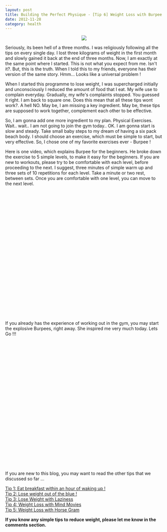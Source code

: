 ```yaml
---
layout: post
title: Building the Perfect Physique - [Tip 6] Weight Loss with Burpee
date: 2012-11-28
category: health
---
```


<div style="text-align: center;">
<img src="{{site.url}}/img/believe-while-others-are-doubting-william-arthur-ward.png"/>
</div>  

Seriously, its been hell of a three months. I was religiously following all the tips on every single day. I lost three kilograms of weight in the first month and slowly gained it back at the end of three months. Now, I am exactly at the same point where I started. This is not what you expect from me. Isn't it?. But, this is the truth. When I told this to my friends, everyone has their version of the same story. Hmm... Looks like a universal problem !  
  
When I started this programme to lose weight, I was supercharged initially and unconsciously I reduced the amount of food that I eat. My wife use to complain everyday. Gradually, my wife's complaints stopped. You guessed it right. I am back to square one. Does this mean that all these tips wont work?. A hell NO. May be, I am missing a key ingredient. May be, these tips are supposed to work together, complement each other to be effective.  
  
So, I am gonna add one more ingredient to my plan. Physical Exercises. Wait.. wait.. I am not going to join the gym today.. OK. I am gonna start is slow and steady. Take small baby steps to my dream of having a six pack beach body. I should choose an exercise, which must be simple to start, but very effective. So, I  chose one of my favorite exercises ever - Burpee !  
  
Here is one video, which explains Burpee for the beginners. He broke down the exercise to 5 simple levels, to make it easy for the beginners. If you are new to workouts, please try to be comfortable with each level, before proceeding to the next. I suggest, three minutes of simple warm up and three sets of 10 repetitions for each level. Take a minute or two rest, between sets. Once you are comfortable with one level, you can move to the next level.  
  
<div class="separator" style="clear: both; text-align: center;">
<object class="BLOGGER-youtube-video" classid="clsid:D27CDB6E-AE6D-11cf-96B8-444553540000" codebase="http://download.macromedia.com/pub/shockwave/cabs/flash/swflash.cab#version=6,0,40,0" data-thumbnail-src="http://3.gvt0.com/vi/ilNMfl1Cy58/0.jpg" height="399" width="480"><param name="movie" value="http://www.youtube.com/v/ilNMfl1Cy58&fs=1&source=uds" /><param name="bgcolor" value="#FFFFFF" /><param name="allowFullScreen" value="true" /><embed width="480" height="399"  src="http://www.youtube.com/v/ilNMfl1Cy58&fs=1&source=uds" type="application/x-shockwave-flash" allowfullscreen="true"></embed></object></div>
  
If you already has the experience of working out in the gym, you may start the explosive Burpees, right away. She inspired me very much today. Lets Go !!!  
  
<div class="separator" style="clear: both; text-align: center;">
<object class="BLOGGER-youtube-video" classid="clsid:D27CDB6E-AE6D-11cf-96B8-444553540000" codebase="http://download.macromedia.com/pub/shockwave/cabs/flash/swflash.cab#version=6,0,40,0" data-thumbnail-src="http://1.gvt0.com/vi/GDAPnajWq-0/0.jpg" height="399" width="480"><param name="movie" value="http://www.youtube.com/v/GDAPnajWq-0&fs=1&source=uds" /><param name="bgcolor" value="#FFFFFF" /><param name="allowFullScreen" value="true" /><embed width="480" height="399"  src="http://www.youtube.com/v/GDAPnajWq-0&fs=1&source=uds" type="application/x-shockwave-flash" allowfullscreen="true"></embed></object></div>
  
If you are new to this blog, you may want to read the other tips that we discussed so far ...  

[Tip 1: Eat breakfast within an hour of waking up !](http://blog.smileprem.com/building-the-perfect-physique-tip-1-eat-breakfast-within-an-hour-of-waking-up/)  
[Tip 2: Lose weight out of the blue !](http://blog.smileprem.com/building-the-perfect-physique-tip-2-lose-weight-out-of-the-blue/)  
[Tip 3: Lose Weight with Laziness](http://blog.smileprem.com/building-the-perfect-physique-tip-3-lose-weight-with-laziness/)  
[Tip 4: Weight Loss with Mind Movies](http://blog.smileprem.com/building-the-perfect-physique-tip-4-weight-loss-with-mind-movies/)    
[Tip 5: Weight Loss with Horse Gram](http://blog.smileprem.com/building-the-perfect-physique-tip-5-weight-loss-with-horse-gram/)  

**If you know any simple tips to reduce weight, please let me know in the comments section.**  


